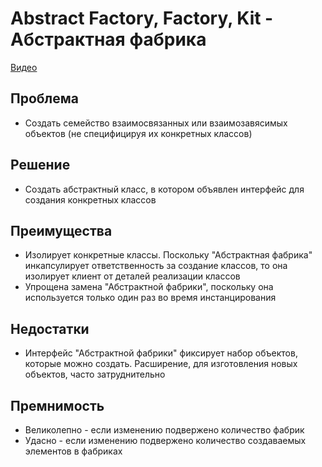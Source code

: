 # Abstract Factory, Factory, Kit - Абстрактная фабрика

[Видео](https://youtu.be/dYNvK04q77w)

## Проблема
* Создать семейство взаимосвязанных или взаимозавясимых объектов (не специфицируя их конкретных классов)
    
## Решение
* Создать абстрактный класс, в котором объявлен интерфейс для создания конкретных классов
    
## Преимущества 
* Изолирует конкретные классы. Поскольку "Абстрактная фабрика" инкапсулирует ответственность за создание классов,
    то она изолирует клиент от деталей реализации классов
* Упрощена замена "Абстрактной фабрики", поскольку она используется только один раз во время инстанцирования

## Недостатки
* Интерфейс "Абстрактной фабрики" фиксирует набор объектов, которые можно создать. Расширение,
    для изготовления новых объектов, часто затруднительно
    
## Премнимость
* Великолепно - если изменению подвержено количество фабрик
* Удасно - если изменению подвержено количество создаваемых элементов в фабриках